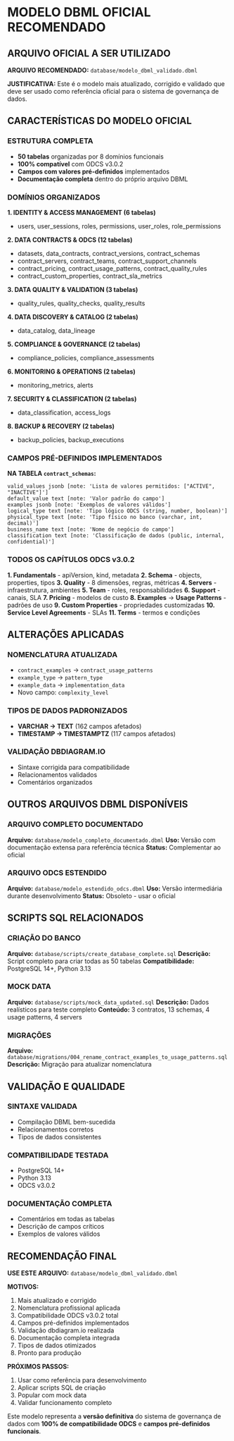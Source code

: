 # MODELO DBML OFICIAL RECOMENDADO

## ARQUIVO OFICIAL A SER UTILIZADO

**ARQUIVO RECOMENDADO:** `database/modelo_dbml_validado.dbml`

**JUSTIFICATIVA:** Este é o modelo mais atualizado, corrigido e validado que deve ser usado como referência oficial para o sistema de governança de dados.

## CARACTERÍSTICAS DO MODELO OFICIAL

### ESTRUTURA COMPLETA
- **50 tabelas** organizadas por 8 domínios funcionais
- **100% compatível** com ODCS v3.0.2
- **Campos com valores pré-definidos** implementados
- **Documentação completa** dentro do próprio arquivo DBML

### DOMÍNIOS ORGANIZADOS

**1. IDENTITY & ACCESS MANAGEMENT (6 tabelas)**
- users, user_sessions, roles, permissions, user_roles, role_permissions

**2. DATA CONTRACTS & ODCS (12 tabelas)**
- datasets, data_contracts, contract_versions, contract_schemas
- contract_servers, contract_teams, contract_support_channels
- contract_pricing, contract_usage_patterns, contract_quality_rules
- contract_custom_properties, contract_sla_metrics

**3. DATA QUALITY & VALIDATION (3 tabelas)**
- quality_rules, quality_checks, quality_results

**4. DATA DISCOVERY & CATALOG (2 tabelas)**
- data_catalog, data_lineage

**5. COMPLIANCE & GOVERNANCE (2 tabelas)**
- compliance_policies, compliance_assessments

**6. MONITORING & OPERATIONS (2 tabelas)**
- monitoring_metrics, alerts

**7. SECURITY & CLASSIFICATION (2 tabelas)**
- data_classification, access_logs

**8. BACKUP & RECOVERY (2 tabelas)**
- backup_policies, backup_executions

### CAMPOS PRÉ-DEFINIDOS IMPLEMENTADOS

**NA TABELA `contract_schemas`:**
```dbml
valid_values jsonb [note: 'Lista de valores permitidos: ["ACTIVE", "INACTIVE"]']
default_value text [note: 'Valor padrão do campo']
examples jsonb [note: 'Exemplos de valores válidos']
logical_type text [note: 'Tipo lógico ODCS (string, number, boolean)']
physical_type text [note: 'Tipo físico no banco (varchar, int, decimal)']
business_name text [note: 'Nome de negócio do campo']
classification text [note: 'Classificação de dados (public, internal, confidential)']
```

### TODOS OS CAPÍTULOS ODCS v3.0.2

**1. Fundamentals** - apiVersion, kind, metadata
**2. Schema** - objects, properties, tipos
**3. Quality** - 8 dimensões, regras, métricas
**4. Servers** - infraestrutura, ambientes
**5. Team** - roles, responsabilidades
**6. Support** - canais, SLA
**7. Pricing** - modelos de custo
**8. Examples** → **Usage Patterns** - padrões de uso
**9. Custom Properties** - propriedades customizadas
**10. Service Level Agreements** - SLAs
**11. Terms** - termos e condições

## ALTERAÇÕES APLICADAS

### NOMENCLATURA ATUALIZADA
- `contract_examples` → `contract_usage_patterns`
- `example_type` → `pattern_type`
- `example_data` → `implementation_data`
- Novo campo: `complexity_level`

### TIPOS DE DADOS PADRONIZADOS
- **VARCHAR → TEXT** (162 campos afetados)
- **TIMESTAMP → TIMESTAMPTZ** (117 campos afetados)

### VALIDAÇÃO DBDIAGRAM.IO
- Sintaxe corrigida para compatibilidade
- Relacionamentos validados
- Comentários organizados

## OUTROS ARQUIVOS DBML DISPONÍVEIS

### ARQUIVO COMPLETO DOCUMENTADO
**Arquivo:** `database/modelo_completo_documentado.dbml`
**Uso:** Versão com documentação extensa para referência técnica
**Status:** Complementar ao oficial

### ARQUIVO ODCS ESTENDIDO
**Arquivo:** `database/modelo_estendido_odcs.dbml`
**Uso:** Versão intermediária durante desenvolvimento
**Status:** Obsoleto - usar o oficial

## SCRIPTS SQL RELACIONADOS

### CRIAÇÃO DO BANCO
**Arquivo:** `database/scripts/create_database_complete.sql`
**Descrição:** Script completo para criar todas as 50 tabelas
**Compatibilidade:** PostgreSQL 14+, Python 3.13

### MOCK DATA
**Arquivo:** `database/scripts/mock_data_updated.sql`
**Descrição:** Dados realísticos para teste completo
**Conteúdo:** 3 contratos, 13 schemas, 4 usage patterns, 4 servers

### MIGRAÇÕES
**Arquivo:** `database/migrations/004_rename_contract_examples_to_usage_patterns.sql`
**Descrição:** Migração para atualizar nomenclatura

## VALIDAÇÃO E QUALIDADE

### SINTAXE VALIDADA
- Compilação DBML bem-sucedida
- Relacionamentos corretos
- Tipos de dados consistentes

### COMPATIBILIDADE TESTADA
- PostgreSQL 14+
- Python 3.13
- ODCS v3.0.2

### DOCUMENTAÇÃO COMPLETA
- Comentários em todas as tabelas
- Descrição de campos críticos
- Exemplos de valores válidos

## RECOMENDAÇÃO FINAL

**USE ESTE ARQUIVO:** `database/modelo_dbml_validado.dbml`

**MOTIVOS:**
1. Mais atualizado e corrigido
2. Nomenclatura profissional aplicada
3. Compatibilidade ODCS v3.0.2 total
4. Campos pré-definidos implementados
5. Validação dbdiagram.io realizada
6. Documentação completa integrada
7. Tipos de dados otimizados
8. Pronto para produção

**PRÓXIMOS PASSOS:**
1. Usar como referência para desenvolvimento
2. Aplicar scripts SQL de criação
3. Popular com mock data
4. Validar funcionamento completo

Este modelo representa a **versão definitiva** do sistema de governança de dados com **100% de compatibilidade ODCS** e **campos pré-definidos funcionais**.

